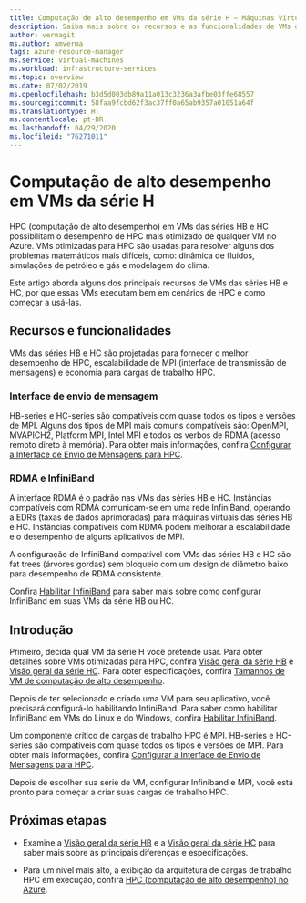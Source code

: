 ```yaml
---
title: Computação de alto desempenho em VMs da série H – Máquinas Virtuais do Azure
description: Saiba mais sobre os recursos e as funcionalidades de VMs da série H otimizadas para HPC.
author: vermagit
ms.author: amverma
tags: azure-resource-manager
ms.service: virtual-machines
ms.workload: infrastructure-services
ms.topic: overview
ms.date: 07/02/2019
ms.openlocfilehash: b3d5d003db89a11a013c3236a3afbe03ffe68557
ms.sourcegitcommit: 58faa9fcbd62f3ac37ff0a65ab9357a01051a64f
ms.translationtype: HT
ms.contentlocale: pt-BR
ms.lasthandoff: 04/29/2020
ms.locfileid: "76271011"
---
```

# <a name="high-performance-computing-on-h-series-vms"></a>Computação de alto desempenho em VMs da série H

HPC (computação de alto desempenho) em VMs das séries HB e HC possibilitam o desempenho de HPC mais otimizado de qualquer VM no Azure. VMs otimizadas para HPC são usadas para resolver alguns dos problemas matemáticos mais difíceis, como: dinâmica de fluidos, simulações de petróleo e gás e modelagem do clima.

Este artigo aborda alguns dos principais recursos de VMs das séries HB e HC, por que essas VMs executam bem em cenários de HPC e como começar a usá-las.

## <a name="features-and-capabilities"></a>Recursos e funcionalidades

VMs das séries HB e HC são projetadas para fornecer o melhor desempenho de HPC, escalabilidade de MPI (interface de transmissão de mensagens) e economia para cargas de trabalho HPC.

### <a name="message-passing-interface"></a>Interface de envio de mensagem

HB-series e HC-series são compatíveis com quase todos os tipos e versões de MPI. Alguns dos tipos de MPI mais comuns compatíveis são: OpenMPI, MVAPICH2, Platform MPI, Intel MPI e todos os verbos de RDMA (acesso remoto direto à memória). Para obter mais informações, confira [Configurar a Interface de Envio de Mensagens para HPC](setup-mpi.md).

### <a name="rdma-and-infiniband"></a>RDMA e InfiniBand

A interface RDMA é o padrão nas VMs das séries HB e HC. Instâncias compatíveis com RDMA comunicam-se em uma rede InfiniBand, operando a EDRs (taxas de dados aprimoradas) para máquinas virtuais das séries HB e HC. Instâncias compatíveis com RDMA podem melhorar a escalabilidade e o desempenho de alguns aplicativos de MPI.

A configuração de InfiniBand compatível com VMs das séries HB e HC são fat trees (árvores gordas) sem bloqueio com um design de diâmetro baixo para desempenho de RDMA consistente.

Confira [Habilitar InfiniBand](enable-infiniband.md) para saber mais sobre como configurar InfiniBand em suas VMs da série HB ou HC.

## <a name="get-started"></a>Introdução

Primeiro, decida qual VM da série H você pretende usar. Para obter detalhes sobre VMs otimizadas para HPC, confira [Visão geral da série HB](hb-series-overview.md) e [Visão geral da série HC](hc-series-overview.md). Para obter especificações, confira [Tamanhos de VM de computação de alto desempenho](https://docs.microsoft.com/azure/virtual-machines/linux/sizes-hpc).

Depois de ter selecionado e criado uma VM para seu aplicativo, você precisará configurá-lo habilitando InfiniBand. Para saber como habilitar InfiniBand em VMs do Linux e do Windows, confira [Habilitar InfiniBand](enable-infiniband.md).

Um componente crítico de cargas de trabalho HPC é MPI. HB-series e HC-series são compatíveis com quase todos os tipos e versões de MPI. Para obter mais informações, confira [Configurar a Interface de Envio de Mensagens para HPC](setup-mpi.md).

Depois de escolher sua série de VM, configurar Infiniband e MPI, você está pronto para começar a criar suas cargas de trabalho HPC.

## <a name="next-steps"></a>Próximas etapas

- Examine a [Visão geral da série HB](hb-series-overview.md) e a [Visão geral da série HC](hc-series-overview.md) para saber mais sobre as principais diferenças e especificações.

- Para um nível mais alto, a exibição da arquitetura de cargas de trabalho HPC em execução, confira [HPC (computação de alto desempenho) no Azure](https://docs.microsoft.com/azure/architecture/topics/high-performance-computing/).
